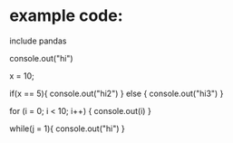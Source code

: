 <h1>example code:</h1>
include pandas

console.out("hi")

x = 10;

if(x == 5){
    console.out("hi2")
} else {
    console.out("hi3")
}

for (i = 0; i < 10; i++) {
    console.out(i)
}

while(j = 1){
    console.out("hi")
}

